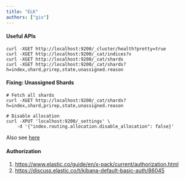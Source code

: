 ```yaml
---
title: "ELK"
authors: ["gio"]
---
```


#### Useful APIs

```
curl -XGET http://localhost:9200/_cluster/health?pretty=true
curl -XGET http://localhost:9200/_cat/indices?v
curl -XGET http://localhost:9200/_cat/shards
curl -XGET http://localhost:9200/_cat/shards?h=index,shard,prirep,state,unassigned.reason
```

#### Fixing: Unassigned Shards

```
# Fetch all shards
curl -XGET http://localhost:9200/_cat/shards?h=index,shard,prirep,state,unassigned.reason

# Disable allocation
curl -XPUT 'localhost:9200/_settings' \
    -d '{"index.routing.allocation.disable_allocation": false}'
```

Also see [here](https://stackoverflow.com/questions/19967472/elasticsearch-unassigned-shards-how-to-fix)

#### Authorization

1. https://www.elastic.co/guide/en/x-pack/current/authorization.html
2. https://discuss.elastic.co/t/kibana-default-basic-auth/86045
